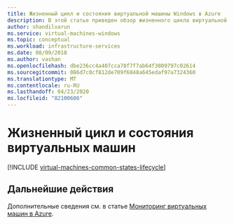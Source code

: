 ```yaml
---
title: Жизненный цикл и состояния виртуальной машины Windows в Azure
description: В этой статье приведен обзор жизненного цикла виртуальной машины Windows в Azure, включая описание различных состояний, в которых виртуальная машина может находиться в любой момент.
author: shandilvarun
ms.service: virtual-machines-windows
ms.topic: conceptual
ms.workload: infrastructure-services
ms.date: 08/09/2018
ms.author: vashan
ms.openlocfilehash: dbe236cc4a407cca78f7f7ab64f3809797c02614
ms.sourcegitcommit: 086d7c0cf812de709f6848a645edaf97a7324360
ms.translationtype: MT
ms.contentlocale: ru-RU
ms.lasthandoff: 04/23/2020
ms.locfileid: "82100606"
---
```

# <a name="virtual-machines-lifecycle-and-states"></a>Жизненный цикл и состояния виртуальных машин

[!INCLUDE [virtual-machines-common-states-lifecycle](../../../includes/virtual-machines-common-states-lifecycle.md)]


## <a name="next-steps"></a>Дальнейшие действия

Дополнительные сведения см. в статье [Мониторинг виртуальных машин в Azure](monitor.md).
